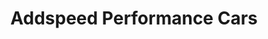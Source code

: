 ---
title: "Addspeed Performance Cars"
url: /horsham/addspeed-performance-cars/
shop: car repair
---